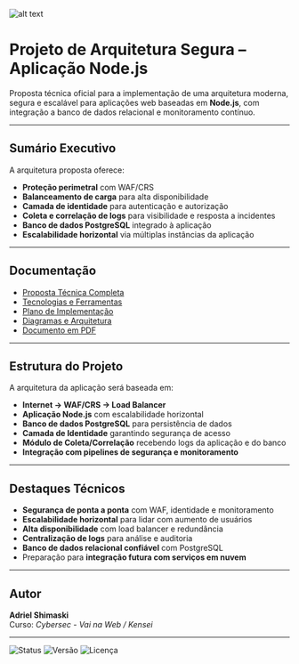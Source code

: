 

![alt text](</docs/diagrama.png>)

# Projeto de Arquitetura Segura – Aplicação Node.js

Proposta técnica oficial para a implementação de uma arquitetura moderna, segura e escalável para aplicações web baseadas em **Node.js**, com integração a banco de dados relacional e monitoramento contínuo.

---

##  Sumário Executivo

A arquitetura proposta oferece:

- **Proteção perimetral** com WAF/CRS  
- **Balanceamento de carga** para alta disponibilidade  
- **Camada de identidade** para autenticação e autorização  
- **Coleta e correlação de logs** para visibilidade e resposta a incidentes  
- **Banco de dados PostgreSQL** integrado à aplicação  
- **Escalabilidade horizontal** via múltiplas instâncias da aplicação  

---

##  Documentação

- [ Proposta Técnica Completa](docs/proposta-tecnica-completa.md)  
- [ Tecnologias e Ferramentas](docs/tecnologias.md)  
- [ Plano de Implementação](docs/implementacao/plano-acao.md)  
- [ Diagramas e Arquitetura](docs/diagramas.md)  
- [ Documento em PDF](docs/pdf/arquitetura-nodejs.pdf)  

---

##  Estrutura do Projeto

A arquitetura da aplicação será baseada em:

- **Internet → WAF/CRS → Load Balancer**  
- **Aplicação Node.js** com escalabilidade horizontal  
- **Banco de dados PostgreSQL** para persistência de dados  
- **Camada de Identidade** garantindo segurança de acesso  
- **Módulo de Coleta/Correlação** recebendo logs da aplicação e do banco  
- **Integração com pipelines de segurança e monitoramento**  

---

##  Destaques Técnicos

- **Segurança de ponta a ponta** com WAF, identidade e monitoramento  
- **Escalabilidade horizontal** para lidar com aumento de usuários  
- **Alta disponibilidade** com load balancer e redundância  
- **Centralização de logs** para análise e auditoria  
- **Banco de dados relacional confiável** com PostgreSQL  
- Preparação para **integração futura com serviços em nuvem**  

---

##  Autor

**Adriel Shimaski**  
Curso: *Cybersec - Vai na Web / Kensei*  


---

![Status](https://img.shields.io/badge/status-em%20andamento-yellow)
![Versão](https://img.shields.io/badge/versão-1.0-blue)
![Licença](https://img.shields.io/badge/licença-MIT-green)
